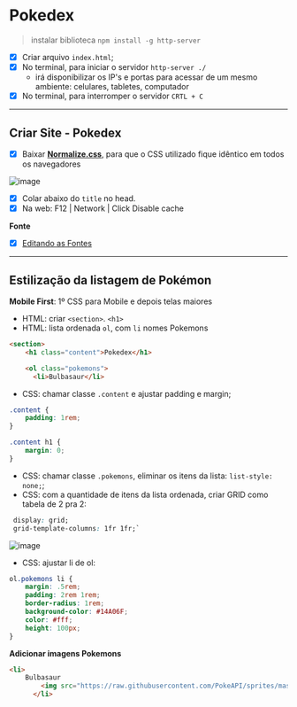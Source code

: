 # Pokedex

> instalar biblioteca `npm install -g http-server`

- [x] Criar arquivo `index.html`;
- [x] No terminal, para iniciar o servidor `http-server ./`
    - irá disponibilizar os IP's e portas para acessar de um mesmo ambiente: celulares, tabletes, computador
- [x] No terminal, para interromper o servidor `CRTL + C`

_______ 

## Criar Site - Pokedex

- [x] Baixar [**Normalize.css**](https://cdnjs.com/libraries/normalize), para que o CSS utilizado fique idêntico em todos os navegadores

![image](https://user-images.githubusercontent.com/108991648/233377123-3e1d1a39-5e45-44ca-abac-9b51d924f974.png)

- [x] Colar abaixo do `title` no head.
- [x] Na web: F12 | Network | Click Disable cache

**Fonte**

- [x] [Editando as Fontes](https://github.com/PamelaRondina/menu_digital#editando-as-fontes)

____

## Estilização da listagem de Pokémon

**Mobile First**: 1º CSS para Mobile e depois telas maiores

- HTML: criar `<section>`. `<h1>`
- HTML: lista ordenada `ol`, com `li` nomes Pokemons

```html
<section>
    <h1 class="content">Pokedex</h1>

    <ol class="pokemons">
      <li>Bulbasaur</li>
```

- CSS: chamar classe `.content` e ajustar padding e margin;

```css
.content {
    padding: 1rem;
}

.content h1 {
    margin: 0;
}
```

- CSS: chamar classe `.pokemons`, eliminar os itens da lista: `list-style: none;`;
- CSS: com a quantidade de itens da lista ordenada, criar GRID como tabela de 2 pra 2: 

```css
 display: grid; 
 grid-template-columns: 1fr 1fr;`
```

![image](https://user-images.githubusercontent.com/108991648/233472010-e3639261-c29c-4b89-b70d-3ed0f246cdbf.png)

- CSS: ajustar li de ol:

```css
ol.pokemons li {
    margin: .5rem;
    padding: 2rem 1rem;
    border-radius: 1rem;
    background-color: #14A06F;
    color: #fff;    
    height: 100px;
}
```

**Adicionar imagens Pokemons**

```html
<li>
    Bulbasaur
        <img src="https://raw.githubusercontent.com/PokeAPI/sprites/master/sprites/pokemon/other/official-artwork/1.png" alt="Bulbasaur">
      </li>
```








 



